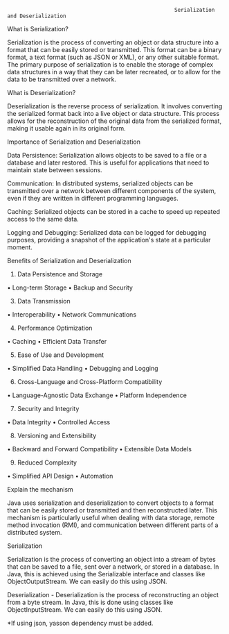                                                           Serialization and Deserialization
What is Serialization? 

Serialization is the process of converting an object or data structure into a format that can be easily stored or transmitted. This format can be a binary format, a text format 
(such as JSON or XML), or any other suitable format. The primary purpose of serialization is to enable the storage of complex data structures in a way that they can be later 
recreated, or to allow for the data to be transmitted over a network.

What is Deserialization? 

Deserialization is the reverse process of serialization. It involves converting the serialized format back into a live object or data structure. This process allows for the 
reconstruction of the original data from the serialized format, making it usable again in its original form.

Importance of Serialization and Deserialization

Data Persistence: Serialization allows objects to be saved to a file or a database and later restored. This is useful for applications that need to maintain state between sessions.

Communication: In distributed systems, serialized objects can be transmitted over a network between different components of the system, even if they are written in different programming
languages.

Caching: Serialized objects can be stored in a cache to speed up repeated access to the same data.

Logging and Debugging: Serialized data can be logged for debugging purposes, providing a snapshot of the application's state at a particular moment.

Benefits of Serialization and Deserialization
1.	Data Persistence and Storage
   
•	Long-term Storage
•	Backup and Security

3.	Data Transmission

•	Interoperability
•	Network Communications

4.	Performance Optimization

•	Caching
•	Efficient Data Transfer

5.	Ease of Use and Development
   
•	Simplified Data Handling
•	Debugging and Logging

6.	Cross-Language and Cross-Platform Compatibility

•	Language-Agnostic Data Exchange
•	Platform Independence

7.	Security and Integrity

•	Data Integrity
•	Controlled Access

8.	Versioning and Extensibility

•	Backward and Forward Compatibility
•	Extensible Data Models

9.	Reduced Complexity

•	Simplified API Design
•	Automation

Explain the mechanism 

Java uses serialization and deserialization to convert objects to a format that can be easily stored or transmitted and then reconstructed later. This mechanism is particularly useful 
when dealing with data storage, remote method invocation (RMI), and communication between different parts of a distributed system.

Serialization 

Serialization is the process of converting an object into a stream of bytes that can be saved to a file, sent over a network, or stored in a database. In Java, this is achieved using 
the Serializable interface and classes like ObjectOutputStream. We can easily do this using JSON.

Deserialization - 
Deserialization is the process of reconstructing an object from a byte stream. In Java, this is done using classes like ObjectInputStream. We can easily do this using JSON.

*If using json, yasson dependency must be added.



